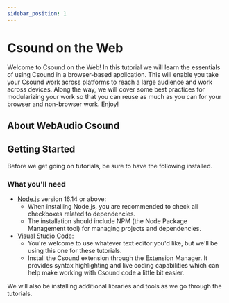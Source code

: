 ```yaml
---
sidebar_position: 1
---
```


# Csound on the Web 

Welcome to Csound on the Web! In this tutorial we will learn the essentials of using Csound in a browser-based application. This will enable you take your Csound work across platforms to reach a large audience and work across devices. Along the way, we will cover some best practices for modularizing your work so that you can reuse as much as you can for your browser and non-browser work. Enjoy!

## About WebAudio Csound



## Getting Started

Before we get going on tutorials, be sure to have the following installed. 

### What you'll need

* [Node.js](https://nodejs.org/en/download/) version 16.14 or above:
  * When installing Node.js, you are recommended to check all checkboxes 
  related to dependencies.
  * The installation should include NPM (the Node Package Management tool) for managing projects and dependencies.
* [Visual Studio Code](https://code.visualstudio.com/):
  * You're welcome to use whatever text editor you'd like, but we'll be using this one for these tutorials. 
  * Install the Csound extension through the Extension Manager. It provides syntax highlighting and live coding capabilities which can help make working with Csound code a little bit easier. 

We will also be installing additional libraries and tools as we go through the tutorials. 

<!-- ## Generate a new site

Generate a new Docusaurus site using the **classic template**.

The classic template will automatically be added to your project after you run the command:

```bash
npm init docusaurus@latest my-website classic
```

You can type this command into Command Prompt, Powershell, Terminal, or any other integrated terminal of your code editor.

The command also installs all necessary dependencies you need to run Docusaurus.

## Start your site

Run the development server:

```bash
cd my-website
npm run start
```

The `cd` command changes the directory you're working with. In order to work with your newly created Docusaurus site, you'll need to navigate the terminal there.

The `npm run start` command builds your website locally and serves it through a development server, ready for you to view at http://localhost:3000/.

Open `docs/intro.md` (this page) and edit some lines: the site **reloads automatically** and displays your changes. -->
